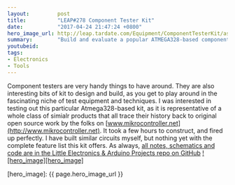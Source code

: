 ```yaml
---
layout:         post
title:          "LEAP#278 Component Tester Kit"
date:           "2017-04-24 21:47:24 +0800"
hero_image_url: http://leap.tardate.com/Equipment/ComponentTesterKit/assets/ComponentTesterKit_build.jpg
summary:        "Build and evaluate a popular ATMEGA328-based component tester kit"
youtubeid:
tags:
- Electronics
- Tools
---
```


Component testers are very handy things to have around.
They are also interesting bits of kit to design and build, as you get to play around in the fascinating niche of test equipment and techniques.
I was interested in testing out this particular Atmega328-based kit, as it is representative of a whole class of simialr products
that all trace their history back to original open source work by the folks on [www.mikrocontroller.net](http://www.mikrocontroller.net).
It took a few hours to construct, and fired up perfectly. I have built similar circuits myself, but nothing yet with the complete feature list this kit offers.
As always, [all notes, schematics and code are in the Little Electronics & Arduino Projects repo on GitHub][project]
[![hero_image][hero_image]][project]

[leap]: http://leap.tardate.com
[project]: https://github.com/tardate/LittleArduinoProjects/tree/master/Equipment/ComponentTesterKit
[hero_image]: {{ page.hero_image_url }}
